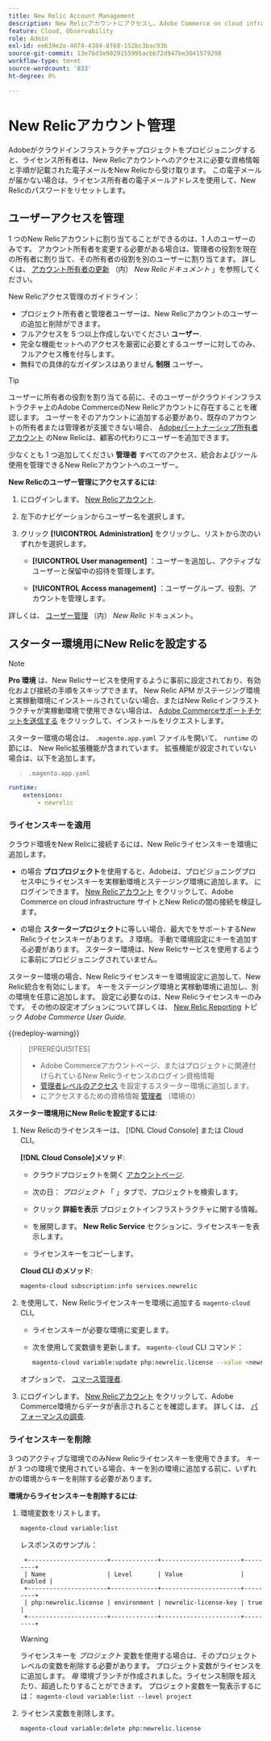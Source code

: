 ```yaml
---
title: New Relic Account Management
description: New Relicアカウントにアクセスし、Adobe Commerce on cloud infrastructure プロジェクトのアクセス、統合、ツール使用を管理する方法について説明します。
feature: Cloud, Observability
role: Admin
exl-id: ee639e2e-4074-4384-8f68-152bc3bac93b
source-git-commit: 13e76d3e9829155995acbb72d947be3041579298
workflow-type: tm+mt
source-wordcount: '833'
ht-degree: 0%

---
```


# New Relicアカウント管理

Adobeがクラウドインフラストラクチャプロジェクトをプロビジョニングすると、ライセンス所有者は、New Relicアカウントへのアクセスに必要な資格情報と手順が記載された電子メールをNew Relicから受け取ります。 この電子メールが届かない場合は、ライセンス所有者の電子メールアドレスを使用して、New Relicのパスワードをリセットします。

## ユーザーアクセスを管理

1 つのNew Relicアカウントに割り当てることができるのは、1 人のユーザーのみです。 アカウント所有者を変更する必要がある場合は、管理者の役割を現在の所有者に割り当て、その所有者の役割を別のユーザーに割り当てます。 詳しくは、 [アカウント所有者の更新](https://docs.newrelic.com/docs/accounts/original-accounts-billing/original-users-roles/users-roles-original-user-model/) （内） _New Relicドキュメント_ 」を参照してください。

New Relicアクセス管理のガイドライン：

- プロジェクト所有者と管理者ユーザーは、New Relicアカウントのユーザーの追加と削除ができます。
- フルアクセスを 5 つ以上作成しないでください **ユーザー**.
- 完全な機能セットへのアクセスを厳密に必要とするユーザーに対してのみ、フルアクセス権を付与します。
- 無料での具体的なガイダンスはありません **制限** ユーザー。

>[!TIP]
>
>ユーザーに所有者の役割を割り当てる前に、そのユーザーがクラウドインフラストラクチャ上のAdobe CommerceのNew Relicアカウントに存在することを確認します。 ユーザーをそのアカウントに追加する必要があり、既存のアカウントの所有者または管理者が支援できない場合、 [Adobeパートナーシップ所有者アカウント](https://account.newrelic.com/accounts/1311131/users) のNew Relicは、顧客の代わりにユーザーを追加できます。

少なくとも 1 つ追加してください **管理者** すべてのアクセス、統合およびツール使用を管理できるNew Relicアカウントへのユーザー。

**New Relicのユーザー管理にアクセスするには**:

1. にログインします。 [New Relicアカウント](https://login.newrelic.com/login).

1. 左下のナビゲーションからユーザー名を選択します。

1. クリック **[!UICONTROL Administration]** をクリックし、リストから次のいずれかを選択します。

   - **[!UICONTROL User management]** ：ユーザーを追加し、アクティブなユーザーと保留中の招待を管理します。

   - **[!UICONTROL Access management]** ：ユーザーグループ、役割、アカウントを管理します。

詳しくは、 [ユーザー管理](https://docs.newrelic.com/docs/accounts/accounts-billing/new-relic-one-user-management/user-management-ui-and-tasks/) （内） _New Relic_ ドキュメント。

## スターター環境用にNew Relicを設定する

>[!NOTE]
>
>**Pro 環境** は、New Relicサービスを使用するように事前に設定されており、有効化および接続の手順をスキップできます。 New Relic APM がステージング環境と実稼動環境にインストールされていない場合、またはNew Relicインフラストラクチャが実稼動環境で使用できない場合は、 [Adobe Commerceサポートチケットを送信する](https://experienceleague.adobe.com/docs/commerce-knowledge-base/kb/help-center-guide/magento-help-center-user-guide.html#submit-ticket) をクリックして、インストールをリクエストします。

スターター環境の場合は、 `.magento.app.yaml` ファイルを開いて、 `runtime` の節には、 New Relic拡張機能が含まれています。 拡張機能が設定されていない場合は、以下を追加します。

> `.magento.app.yaml`

```yaml
runtime:
    extensions:
        - newrelic
```

### ライセンスキーを適用

クラウド環境をNew Relicに接続するには、New Relicライセンスキーを環境に追加します。

- の場合 **プロプロジェクト**&#x200B;を使用すると、Adobeは、プロビジョニングプロセス中にライセンスキーを実稼動環境とステージング環境に追加します。 にログインできます。 [New Relicアカウント](https://login.newrelic.com/login) をクリックして、Adobe Commerce on cloud infrastructure サイトとNew Relicの間の接続を検証します。

- の場合 **スタータープロジェクト**&#x200B;に等しい場合、最大でをサポートするNew Relicライセンスキーがあります。 _3_ 環境。 手動で環境設定にキーを追加する必要があります。 スターター環境は、New Relicサービスを使用するように事前にプロビジョニングされていません。

スターター環境の場合、New Relicライセンスキーを環境設定に追加して、New Relic統合を有効にします。 キーをステージング環境と実稼動環境に追加し、別の環境を任意に追加します。 設定に必要なのは、New Relicライセンスキーのみです。 その他の設定オプションについて詳しくは、 [New Relic Reporting](https://experienceleague.adobe.com/docs/commerce-admin/config/general/new-relic-reporting.html) トピック _Adobe Commerce User Guide_.

{{redeploy-warning}}

>[!PREREQUISITES]
>
>- Adobe Commerceアカウントページ、またはプロジェクトに関連付けられているNew Relicライセンスのログイン資格情報
>- [管理者レベルのアクセス](../project/user-access.md) を設定するスターター環境に追加します。
>- にアクセスするための資格情報 [管理者](https://experienceleague.adobe.com/docs/commerce-admin/systems/user-accounts/permissions.html) （環境の）

**スターター環境用にNew Relicを設定するには**:

1. New Relicのライセンスキーは、 [!DNL Cloud Console] または Cloud CLI。

   **[!DNL Cloud Console]メソッド**:

   - クラウドプロジェクトを開く [アカウントページ](https://accounts.magento.cloud/user).

   - 次の日： _プロジェクト_ 「 」タブで、プロジェクトを検索します。

   - クリック **詳細を表示** プロジェクトインフラストラクチャに関する情報。

   - を展開します。 **New Relic Service** セクションに、ライセンスキーを表示します。

   - ライセンスキーをコピーします。

   **Cloud CLI のメソッド**:

   ```bash
   magento-cloud subscription:info services.newrelic
   ```

1. を使用して、New Relicライセンスキーを環境に追加する `magento-cloud` CLI。

   - ライセンスキーが必要な環境に変更します。
   - 次を使用して変数値を更新します。 `magento-cloud` CLI コマンド：

     ```bash
     magento-cloud variable:update php:newrelic.license --value <newrelic-license-key>
     ```

   オプションで、 [コマース管理者](https://experienceleague.adobe.com/docs/commerce-admin/start/reporting/new-relic-reporting.html#step-3%3A-configure-your-store).

1. にログインします。 [New Relicアカウント](https://login.newrelic.com/login) をクリックして、Adobe Commerce環境からデータが表示されることを確認します。 詳しくは、 [パフォーマンスの調査](investigate-performance.md).

### ライセンスキーを削除

3 つのアクティブな環境でのみNew Relicライセンスキーを使用できます。 キーが 3 つの環境で使用されている場合、キーを別の環境に追加する前に、いずれかの環境からキーを削除する必要があります。

**環境からライセンスキーを削除するには**:

1. 環境変数をリストします。

   ```bash
   magento-cloud variable:list
   ```

   レスポンスのサンプル：

   ```terminal
    +----------------------+-------------+----------------------+---------+
    | Name                 | Level       | Value                | Enabled |
    +----------------------+-------------+----------------------+---------+
    | php:newrelic.license | environment | newrelic-license-key | true    |
    +----------------------+-------------+----------------------+---------+
   ```

   >[!WARNING]
   >
   >ライセンスキーを _プロジェクト_ 変数を使用する場合は、そのプロジェクトレベルの変数を削除する必要があります。 プロジェクト変数がライセンスをに追加します。 _毎_ 環境ブランチが作成されました。ライセンス制限を超えたり、超過したりすることができます。 プロジェクト変数を一覧表示するには： `magento-cloud variable:list --level project`

1. ライセンス変数を削除します。

   ```bash
   magento-cloud variable:delete php:newrelic.license
   ```
